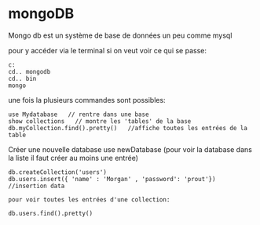 # mongoDB

Mongo db est un système de base de données un peu comme mysql

pour y accéder via le terminal si on veut voir ce qui se passe:

    c:
    cd.. mongodb
    cd.. bin
    mongo

une fois la plusieurs commandes sont possibles:

    use Mydatabase   // rentre dans une base
    show collections   // montre les 'tables' de la base
    db.myCollection.find().pretty()   //affiche toutes les entrées de la table

Créer une nouvelle database
    use newDatabase
(pour voir la database dans la liste il faut créer au moins une entrée)

    db.createCollection('users')
    db.users.insert({ 'name' : 'Morgan' , 'password': 'prout'})    //insertion data

    pour voir toutes les entrées d'une collection:

    db.users.find().pretty()
